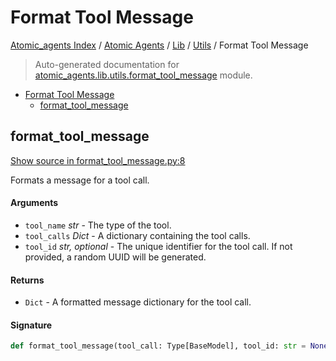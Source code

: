 # Format Tool Message

[Atomic_agents Index](../../../README.md#atomic_agents-index) / [Atomic Agents](../../index.md#atomic-agents) / [Lib](../index.md#lib) / [Utils](./index.md#utils) / Format Tool Message

> Auto-generated documentation for [atomic_agents.lib.utils.format_tool_message](../../../../../atomic_agents/lib/utils/format_tool_message.py) module.

- [Format Tool Message](#format-tool-message)
  - [format_tool_message](#format_tool_message)

## format_tool_message

[Show source in format_tool_message.py:8](../../../../../atomic_agents/lib/utils/format_tool_message.py#L8)

Formats a message for a tool call.

#### Arguments

- `tool_name` *str* - The type of the tool.
- `tool_calls` *Dict* - A dictionary containing the tool calls.
- `tool_id` *str, optional* - The unique identifier for the tool call. If not provided, a random UUID will be generated.

#### Returns

- `Dict` - A formatted message dictionary for the tool call.

#### Signature

```python
def format_tool_message(tool_call: Type[BaseModel], tool_id: str = None) -> Dict: ...
```